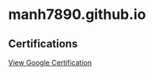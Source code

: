 # manh7890.github.io
## Certifications
[View Google Certification](googledb37bcbb265a988f%20(1).html)

